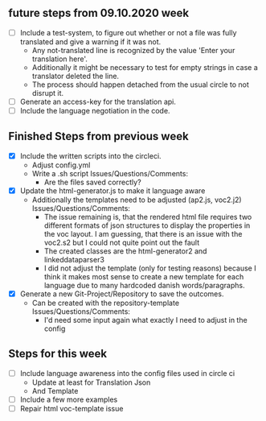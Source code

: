 ## future steps from 09.10.2020 week
* [ ] Include a test-system, to figure out whether or not a file was fully translated and give a warning if it was not.
	* Any not-translated line is recognized by the value 'Enter your translation here'.
	* Additionally it might be necessary to test for empty strings in case a translator deleted the line.
	* The process should happen detached from the usual circle to not disrupt it.
* [ ] Generate an access-key for the translation api.
* [ ] Include the language negotiation in the code.

## Finished Steps from previous week
* [x] Include the written scripts into the circleci.
	* Adjust config.yml
	* Write a .sh script
		Issues/Questions/Comments:
		* Are the files saved correctly?
* [x] Update the html-generator.js to make it language aware
	* Additionally the templates need to be adjusted (ap2.js, voc2.j2)
		Issues/Questions/Comments:
		* The issue remaining is, that the rendered html file requires two different formats of json structures to display
		  the properties in the voc layout. I am guessing, that there is an issue with the voc2.s2 but I could not quite 
		  point out the fault
		* The created classes are the html-generator2 and linkeddataparser3
		* I did not adjust the template (only for testing reasons) because I think it makes most sense to create a new template
		  for each language due to many hardcoded danish words/paragraphs.
* [x] Generate a new Git-Project/Repository to save the outcomes. 
	* Can be created with the repository-template
		Issues/Questions/Comments:
		* I'd need some input again what exactly I need to adjust in the config

## Steps for this week
* [ ] Include language awareness into the config files used in circle ci
	* Update at least for Translation Json
	* And Template
* [ ] Include a few more examples
* [ ] Repair html voc-template issue